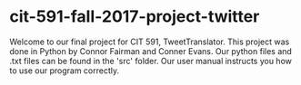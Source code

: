 # cit-591-fall-2017-project-twitter
Welcome to our final project for CIT 591, TweetTranslator. This project was done in Python by Connor Fairman and Conner Evans. Our python files and .txt files can be found in the 'src' folder. Our user manual instructs you how to use our program correctly. 
